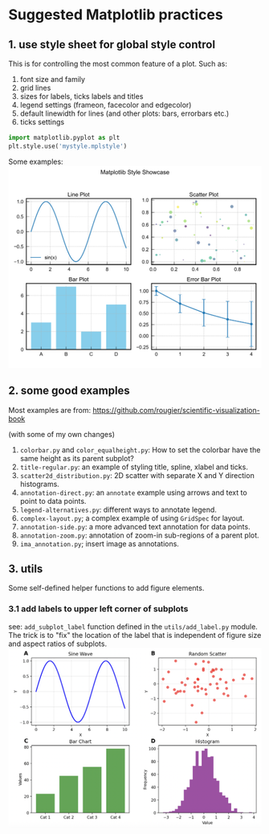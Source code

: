 # Suggested Matplotlib practices 

## 1. use style sheet for global style control
This is for controlling the most common feature of a plot. Such as:
1. font size and family
2. grid lines
3. sizes for labels, ticks labels and titles
4. legend settings (frameon, facecolor and edgecolor)
5. default linewidth for lines (and other plots: bars, errorbars etc.)
6. ticks settings

```python
import matplotlib.pyplot as plt
plt.style.use('mystyle.mplstyle')
```

Some examples:
![sin function](data/mystyle.png)

## 2. some good examples
Most examples are from: https://github.com/rougier/scientific-visualization-book

(with some of my own changes)

1. `colorbar.py` and `color_equalheight.py`: How to set the colorbar have the same height as its parent subplot?
2. `title-regular.py`: an example of styling title, spline, xlabel and ticks.
3. `scatter2d_distribution.py`: 2D scatter with separate X and Y direction histograms.
4. `annotation-direct.py`: an `annotate` example using arrows and text to point to data points.
5. `legend-alternatives.py`: different ways to annotate legend.
6. `complex-layout.py`; a complex example of using `GridSpec` for layout.
7. `annotation-side.py`: a more advanced text annotation for data points.
8. `annotation-zoom.py`: annotation of zoom-in sub-regions of a parent plot. 
9. `ima_annotation.py`; insert image as annotations.

## 3. utils
Some self-defined helper functions to add figure elements. 

### 3.1 add labels to upper left corner of subplots
see: `add_subplot_label` function defined in the `utils/add_label.py` module. The trick is to "fix" the location of the label that is independent of figure size and aspect ratios of subplots.
![add labels](data/add_labels.png)
